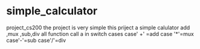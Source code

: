 # simple_calculator
project_cs200
the project is very simple 
this priject a simple calulator add ,mux ,sub,div 
all function call a  in switch cases
case' +' =add
case '*'=mux
case'-'=sub
case'/'=div
